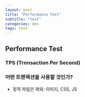 ```yaml
---
layout: post
title: "Performance Test"
subtitle: "test"
categories: dev
tags: test
---
```


Performance Test
----------------

### TPS (Trnnsaction Per Second)

### 어떤 트랜잭션을 사용할 것인가?
  * 정적 파일은 제외: 이미지, CSS, JS 

